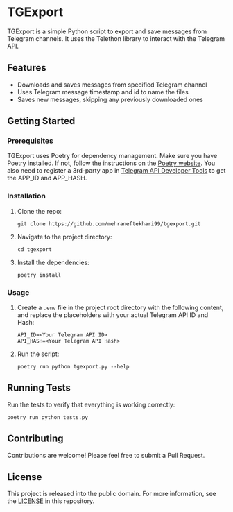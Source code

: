 # TGExport

TGExport is a simple Python script to export and save messages from Telegram channels. It uses the Telethon library to interact with the Telegram API.

## Features

- Downloads and saves messages from specified Telegram channel
- Uses Telegram message timestamp and id to name the files
- Saves new messages, skipping any previously downloaded ones

## Getting Started

### Prerequisites

TGExport uses Poetry for dependency management. Make sure you have Poetry installed. If not, follow the instructions on the [Poetry website](https://python-poetry.org/docs/).
You also need to register a 3rd-party app in [Telegram API Developer Tools](https://my.telegram.org/apps) to get the APP_ID and APP_HASH.

### Installation

1. Clone the repo:
   ```
   git clone https://github.com/mehraneftekhari99/tgexport.git
   ```
2. Navigate to the project directory:
   ```
   cd tgexport
   ```
3. Install the dependencies:
   ```
   poetry install
   ```

### Usage

1. Create a `.env` file in the project root directory with the following content, and replace the placeholders with your actual Telegram API ID and Hash:
   ```
   API_ID=<Your Telegram API ID>
   API_HASH=<Your Telegram API Hash>
   ```

2. Run the script:
   ```
   poetry run python tgexport.py --help
   ```

## Running Tests

Run the tests to verify that everything is working correctly:
```
poetry run python tests.py
```

## Contributing

Contributions are welcome! Please feel free to submit a Pull Request.

## License

This project is released into the public domain. For more information, see the [LICENSE](https://unlicense.org) in this repository.
